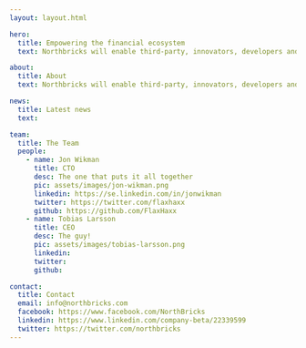 ```yaml
---
layout: layout.html

hero:
  title: Empowering the financial ecosystem
  text: Northbricks will enable third-party, innovators, developers and companies to build the best services on top of banks. End customers will benefit of this innovations and use the best services there are to manage what is so central in everyones life - your money.

about:
  title: About
  text: Northbricks will enable third-party, innovators, developers and companies to build the best services on top of banks. End customers will benefit of this innovations and use the best services there are to manage what is so central in everyones life - your money.

news:
  title: Latest news
  text:

team:
  title: The Team
  people:
    - name: Jon Wikman
      title: CTO
      desc: The one that puts it all together
      pic: assets/images/jon-wikman.png
      linkedin: https://se.linkedin.com/in/jonwikman
      twitter: https://twitter.com/flaxhaxx
      github: https://github.com/FlaxHaxx
    - name: Tobias Larsson
      title: CEO
      desc: The guy!
      pic: assets/images/tobias-larsson.png
      linkedin:
      twitter:
      github:

contact:
  title: Contact
  email: info@northbricks.com
  facebook: https://www.facebook.com/NorthBricks
  linkedin: https://www.linkedin.com/company-beta/22339599
  twitter: https://twitter.com/northbricks
---
```

